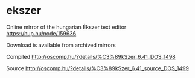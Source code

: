 # ekszer
Online mirror of the hungarian Ékszer text editor https://hup.hu/node/159636

Download is available from archived mirrors

Compiled http://oscomp.hu/?details/%C3%89kSzer_6.41_DOS_1498

Source http://oscomp.hu/?details/%C3%89kSzer_6.41_source_DOS_1499

